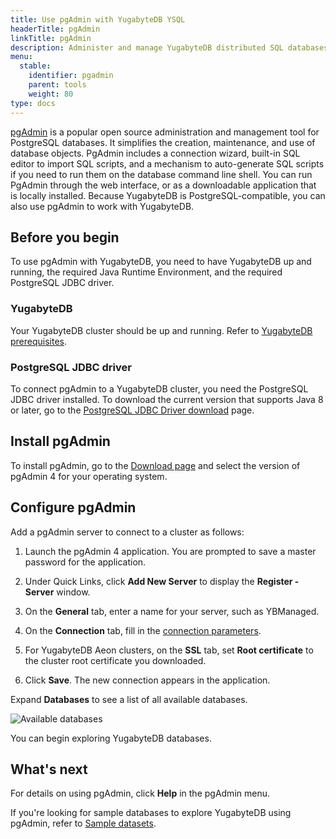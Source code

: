 ```yaml
---
title: Use pgAdmin with YugabyteDB YSQL
headerTitle: pgAdmin
linkTitle: pgAdmin
description: Administer and manage YugabyteDB distributed SQL databases using pgAdmin.
menu:
  stable:
    identifier: pgadmin
    parent: tools
    weight: 80
type: docs
---
```


[pgAdmin](https://pgadmin.org) is a popular open source administration and management tool for PostgreSQL databases. It simplifies the creation, maintenance, and use of database objects. PgAdmin includes a connection wizard, built-in SQL editor to import SQL scripts, and a mechanism to auto-generate SQL scripts if you need to run them on the database command line shell. You can run PgAdmin through the web interface, or as a downloadable application that is locally installed. Because YugabyteDB is PostgreSQL-compatible, you can also use pgAdmin to work with YugabyteDB.

## Before you begin

To use pgAdmin with YugabyteDB, you need to have YugabyteDB up and running, the required Java Runtime Environment, and the required PostgreSQL JDBC driver.

### YugabyteDB

Your YugabyteDB cluster should be up and running. Refer to [YugabyteDB prerequisites](../#yugabytedb-prerequisites).

### PostgreSQL JDBC driver

To connect pgAdmin to a YugabyteDB cluster, you need the PostgreSQL JDBC driver installed. To download the current version that supports Java 8 or later, go to the [PostgreSQL JDBC Driver download](https://jdbc.postgresql.org/download/) page.

## Install pgAdmin

To install pgAdmin, go to the [Download page](https://www.pgadmin.org/download/) and select the version of pgAdmin 4 for your operating system.

## Configure pgAdmin

Add a pgAdmin server to connect to a cluster as follows:

1. Launch the pgAdmin 4 application. You are prompted to save a master password for the application.

1. Under Quick Links, click **Add New Server** to display the **Register - Server** window.

1. On the **General** tab, enter a name for your server, such as YBManaged.

1. On the **Connection** tab, fill in the [connection parameters](../#connection-parameters).

1. For YugabyteDB Aeon clusters, on the **SSL** tab, set **Root certificate** to the cluster root certificate you downloaded.

1. Click **Save**. The new connection appears in the application.

Expand **Databases** to see a list of all available databases.

![Available databases](/images/develop/tools/pgadmin/pgadmin-list-of-databases.png)

You can begin exploring YugabyteDB databases.

## What's next

For details on using pgAdmin, click **Help** in the pgAdmin menu.

If you're looking for sample databases to explore YugabyteDB using pgAdmin, refer to [Sample datasets](../../sample-data/).
